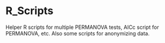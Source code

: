# R_Scripts
Helper R scripts for multiple PERMANOVA tests, AICc script for PERMANOVA, etc.
Also some scripts for anonymizing data.

